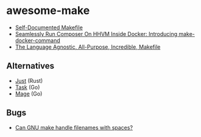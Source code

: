 # awesome-make

- [Self-Documented Makefile](https://marmelab.com/blog/2016/02/29/auto-documented-makefile.html)
- [Seamlessly Run Composer On HHVM Inside Docker: Introducing make-docker-command](https://marmelab.com/blog/2014/09/10/make-docker-command.html)
- [The Language Agnostic, All-Purpose, Incredible, Makefile](https://blog.mindlessness.life/makefile/2019/11/17/the-language-agnostic-all-purpose-incredible-makefile.html)

## Alternatives

- [Just](https://github.com/casey/just) (Rust)
- [Task](https://github.com/go-task/task) (Go)
- [Mage](https://github.com/magefile/mage) (Go)

## Bugs

- [Can GNU make handle filenames with spaces?](https://stackoverflow.com/questions/9838384/can-gnu-make-handle-filenames-with-spaces)


